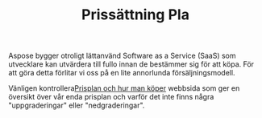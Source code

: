 ﻿---
title: Prissättning Pla
second_title: Aspose.Cells Cloud Documen
type: docs
url: /sv/pricing-plan/
description: Aspose.Cells Cloud stöder Excel för att skapa, konvertera, sammanfoga, dela, skydda, inre objektoperation och så vidare
weight: 70
---
Aspose bygger otroligt lättanvänd Software as a Service (SaaS) som utvecklare kan utvärdera till fullo innan de bestämmer sig för att köpa. För att göra detta förlitar vi oss på en lite annorlunda försäljningsmodell.

Vänligen kontrollera[Prisplan och hur man köper](https://purchase.aspose.cloud/buy) webbsida som ger en översikt över vår enda prisplan och varför det inte finns några "uppgraderingar" eller "nedgraderingar".


